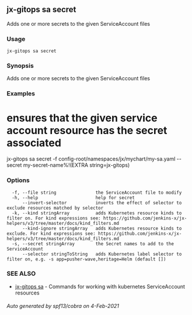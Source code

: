 ## jx-gitops sa secret

Adds one or more secrets to the given ServiceAccount files

### Usage

```
jx-gitops sa secret
```

### Synopsis

Adds one or more secrets to the given ServiceAccount files

### Examples

  # ensures that the given service account resource has the secret associated
  jx-gitops sa secret -f config-root/namespaces/jx/mychart/my-sa.yaml --secret my-secret-name%!(EXTRA string=jx-gitops)

### Options

```
  -f, --file string               the ServiceAccount file to modify
  -h, --help                      help for secret
      --invert-selector           inverts the effect of selector to exclude resources matched by selector
  -k, --kind stringArray          adds Kubernetes resource kinds to filter on. For kind expressions see: https://github.com/jenkins-x/jx-helpers/v3/tree/master/docs/kind_filters.md
      --kind-ignore stringArray   adds Kubernetes resource kinds to exclude. For kind expressions see: https://github.com/jenkins-x/jx-helpers/v3/tree/master/docs/kind_filters.md
  -s, --secret stringArray        the Secret names to add to the ServiceAccount
      --selector stringToString   adds Kubernetes label selector to filter on, e.g. -s app=pusher-wave,heritage=Helm (default [])
```

### SEE ALSO

* [jx-gitops sa](jx-gitops_sa.md)	 - Commands for working with kubernetes ServiceAccount resources

###### Auto generated by spf13/cobra on 4-Feb-2021
